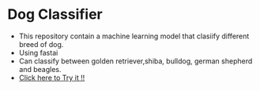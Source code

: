 # Dog Classifier

* This repository contain a machine learning model that clasiify different breed of dog.
* Using fastai
* Can classify between golden retriever,shiba, bulldog, german shepherd and beagles.
* [Click here to Try it !!](https://dog-classifier-yat.herokuapp.com "Heroku")
